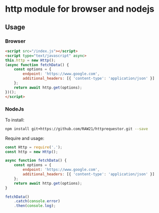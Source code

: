 # http module for browser and nodejs

## Usage

### Browser
```html
<script src="/index.js"></script>
<script type="text/javascript" async>
this.http = new Http();
(async function fetchData() {
	const options = {
		endpoint: 'https://www.google.com',
		additional_headers: [{ 'content-type': 'application/json' }]
	};
	return await http.get(options);
})();
</script>
```

### NodeJs
To install:
```bash
npm install git+https://github.com/RAW21/httprequestor.git --save
```

Require and usage:
```javascript
const Http = require('.');
const http = new Http();

async function fetchData() {
	const options = {
		endpoint: 'https://www.google.com',
		additional_headers: [{ 'content-type': 'application/json' }]
	};
	return await http.get(options);
}

fetchData()
	.catch(console.error)
	.then(console.log);
```


